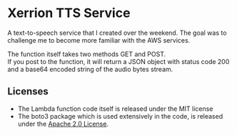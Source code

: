 # Xerrion TTS Service
A text-to-speech service that I created over the weekend.
The goal was to challenge me to become more familiar with the AWS services.

The function itself takes two methods GET and POST.  
If you post to the function, it will return a JSON object with status code 200 and a base64 encoded string of the audio bytes stream.


## Licenses

- The Lambda function code itself is released under the MIT license
- The boto3 package which is used extensively in the code, is released under the [Apache 2.0 License](https://aws.amazon.com/apache-2-0/).
